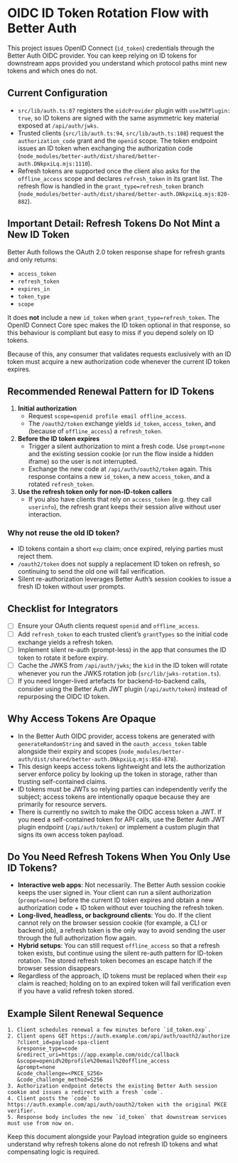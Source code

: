 # OIDC ID Token Rotation Flow with Better Auth

This project issues OpenID Connect (`id_token`) credentials through the Better Auth OIDC provider. You can keep relying on ID tokens for downstream apps provided you understand which protocol paths mint new tokens and which ones do not.

## Current Configuration
- `src/lib/auth.ts:87` registers the `oidcProvider` plugin with `useJWTPlugin: true`, so ID tokens are signed with the same asymmetric key material exposed at `/api/auth/jwks`.
- Trusted clients (`src/lib/auth.ts:94`, `src/lib/auth.ts:108`) request the `authorization_code` grant and the `openid` scope. The token endpoint issues an ID token when exchanging the authorization code (`node_modules/better-auth/dist/shared/better-auth.DNkpxiLq.mjs:1110`).
- Refresh tokens are supported once the client also asks for the `offline_access` scope and declares `refresh_token` in its grant list. The refresh flow is handled in the `grant_type=refresh_token` branch (`node_modules/better-auth/dist/shared/better-auth.DNkpxiLq.mjs:820-882`).

## Important Detail: Refresh Tokens Do Not Mint a New ID Token
Better Auth follows the OAuth 2.0 token response shape for refresh grants and only returns:
- `access_token`
- `refresh_token`
- `expires_in`
- `token_type`
- `scope`

It does **not** include a new `id_token` when `grant_type=refresh_token`. The OpenID Connect Core spec makes the ID token optional in that response, so this behaviour is compliant but easy to miss if you depend solely on ID tokens.

Because of this, any consumer that validates requests exclusively with an ID token must acquire a new authorization code whenever the current ID token expires.

## Recommended Renewal Pattern for ID Tokens
1. **Initial authorization**
   - Request `scope=openid profile email offline_access`.
   - The `/oauth2/token` exchange yields `id_token`, `access_token`, and (because of `offline_access`) a `refresh_token`.
2. **Before the ID token expires**
   - Trigger a silent authorization to mint a fresh code. Use `prompt=none` and the existing session cookie (or run the flow inside a hidden iframe) so the user is not interrupted.
   - Exchange the new code at `/api/auth/oauth2/token` again. This response contains a new `id_token`, a new `access_token`, and a rotated `refresh_token`.
3. **Use the refresh token only for non-ID-token callers**
   - If you also have clients that rely on `access_token` (e.g. they call `userinfo`), the refresh grant keeps their session alive without user interaction.

### Why not reuse the old ID token?
- ID tokens contain a short `exp` claim; once expired, relying parties must reject them.
- `/oauth2/token` does not supply a replacement ID token on refresh, so continuing to send the old one will fail verification.
- Silent re-authorization leverages Better Auth’s session cookies to issue a fresh ID token without user prompts.

## Checklist for Integrators
- [ ] Ensure your OAuth clients request `openid` and `offline_access`.
- [ ] Add `refresh_token` to each trusted client’s `grantTypes` so the initial code exchange yields a refresh token.
- [ ] Implement silent re-auth (prompt-less) in the app that consumes the ID token to rotate it before expiry.
- [ ] Cache the JWKS from `/api/auth/jwks`; the `kid` in the ID token will rotate whenever you run the JWKS rotation job (`src/lib/jwks-rotation.ts`).
- [ ] If you need longer-lived artefacts for backend-to-backend calls, consider using the Better Auth JWT plugin (`/api/auth/token`) instead of repurposing the OIDC ID token.

## Why Access Tokens Are Opaque
- In the Better Auth OIDC provider, access tokens are generated with `generateRandomString` and saved in the `oauth_access_token` table alongside their expiry and scopes (`node_modules/better-auth/dist/shared/better-auth.DNkpxiLq.mjs:858-878`).
- This design keeps access tokens lightweight and lets the authorization server enforce policy by looking up the token in storage, rather than trusting self-contained claims.
- ID tokens must be JWTs so relying parties can independently verify the subject; access tokens are intentionally opaque because they are primarily for resource servers.
- There is currently no switch to make the OIDC access token a JWT. If you need a self-contained token for API calls, use the Better Auth JWT plugin endpoint (`/api/auth/token`) or implement a custom plugin that signs its own access token payload.

## Do You Need Refresh Tokens When You Only Use ID Tokens?
- **Interactive web apps**: Not necessarily. The Better Auth session cookie keeps the user signed in. Your client can run a silent authorization (`prompt=none`) before the current ID token expires and obtain a new authorization code + ID token without ever touching the refresh token.
- **Long-lived, headless, or background clients**: You do. If the client cannot rely on the browser session cookie (for example, a CLI or backend job), a refresh token is the only way to avoid sending the user through the full authorization flow again.
- **Hybrid setups**: You can still request `offline_access` so that a refresh token exists, but continue using the silent re-auth pattern for ID-token rotation. The stored refresh token becomes an escape hatch if the browser session disappears.
- Regardless of the approach, ID tokens must be replaced when their `exp` claim is reached; holding on to an expired token will fail verification even if you have a valid refresh token stored.

## Example Silent Renewal Sequence
```text
1. Client schedules renewal a few minutes before `id_token.exp`.
2. Client opens GET https://auth.example.com/api/auth/oauth2/authorize
   ?client_id=payload-spa-client
   &response_type=code
   &redirect_uri=https://app.example.com/oidc/callback
   &scope=openid%20profile%20email%20offline_access
   &prompt=none
   &code_challenge=<PKCE_S256>
   &code_challenge_method=S256
3. Authorization endpoint detects the existing Better Auth session cookie and issues a redirect with a fresh `code`.
4. Client posts the `code` to https://auth.example.com/api/auth/oauth2/token with the original PKCE verifier.
5. Response body includes the new `id_token` that downstream services must use from now on.
```

Keep this document alongside your Payload integration guide so engineers understand why refresh tokens alone do not refresh ID tokens and what compensating logic is required.
